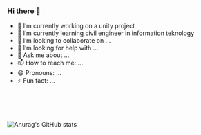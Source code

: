 ### Hi there 👋


- 🔭 I’m currently working on a unity project
- 🌱 I’m currently learning civil engineer in information teknology
- 👯 I’m looking to collaborate on ...
- 🤔 I’m looking for help with ...
- 💬 Ask me about ...
- 📫 How to reach me: ...
- 😄 Pronouns: ...
- ⚡ Fun fact: ...
                                                                                                                             
<br />
<br />
<br />

![Anurag's GitHub stats](https://github-readme-stats.vercel.app/api?username=iamTheo20&show_icons=true&theme=dark&count_private=true)

<br />




